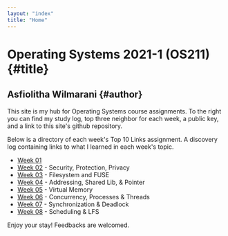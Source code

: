 ```yaml
---
layout: "index"
title: "Home"
---
```


# Operating Systems 2021-1 (OS211) {#title}
## Asfiolitha Wilmarani {#author}

This site is my hub for Operating Systems course assignments. To the right you can find my study log, top three neighbor for each week, a public key, and a link to this site's github repository.

Below is a directory of each week's Top 10 Links assignment. A discovery log containing links to what I learned in each week's topic. 

- [Week 01](https://asfiowilma.github.io/os211/W01/)
- [Week 02](https://asfiowilma.github.io/os211/W02/) - Security, Protection, Privacy
- [Week 03](https://asfiowilma.github.io/os211/W03/) - Filesystem and FUSE
- [Week 04](https://asfiowilma.github.io/os211/W04/) - Addressing, Shared Lib, & Pointer
- [Week 05](https://asfiowilma.github.io/os211/W05/) - Virtual Memory
- [Week 06](https://asfiowilma.github.io/os211/W06/) - Concurrency, Processes & Threads
- [Week 07](https://asfiowilma.github.io/os211/W07/) - Synchronization & Deadlock
- [Week 08](https://asfiowilma.github.io/os211/W08/) - Scheduling & LFS

Enjoy your stay! Feedbacks are welcomed. 
